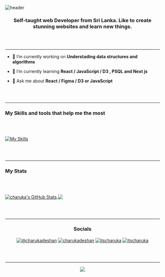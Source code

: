 
 
  
  

![header](https://capsule-render.vercel.app/api?type=waving&color=gradient&$with=auto&height=350&section=header&text=Hi%20👋,%20I'm%20Charuka&animation=fadeIn&fontSize=60)


  
  

<h3  align="center">Self-taught web Developer from Sri Lanka. Like to create stunning websites and learn new things.</h3>


<br></br>

  

---

  

- 🔭 I’m currently working on **Understading data structures and algorithms**
  

- 🌱 I’m currently learning **React / JavaScript / D3 , PSQL and Next js**

  

- 💬 Ask me about **React / Figma / D3 or  JavaScript**

<br></br>

---

  

<h3>My Skills and tools that help me the most </h3>

<br></br>

  
  

[![My Skills](https://skillicons.dev/icons?i=js,typescript,react,d3,nodejs,express,css,html,docker,git,github,jest,postman,tailwind,vite,postgres,bash,figma,webflow&perline=14)](https://skillicons.dev)

  
  

<br></br>

  

---

<h3>My Stats </h3>

<br></br>

  

<a  href="https://github.com/itscharukadeshan/itscharukadeshan">

<img  align="center"  src="https://github-readme-stats.vercel.app/api?username=itscharukadeshan&show_icons=true&line_height=27&count_private=true&title_color=ffffff&text_color=c9cacc&icon_color=2bbc8a&bg_color=1d1f21"  alt="charuka's GitHub Stats" />

</a>

  

<a  href="https://github.com/itscharukadeshan/itscharukadeshan">

<img  align="center"  src="https://github-readme-stats.vercel.app/api/top-langs/?username=itscharukadeshan&hide=java,vue,tex&title_color=ffffff&text_color=c9cacc&icon_color=2bbc8a&bg_color=1d1f21&langs_count=3" />

</a>

  

<br></br>

  

---

  

<h3 align="center">Socials </h3>

<div>
<p  align="center">
<a  href="https://medium.com/@charukadeshan"  target="blank"><img  align="center"  src="https://img.shields.io/badge/Medium-12100E?style=for-the-badge&logo=medium&logoColor=white"  alt="@charukadeshan" /></a>
<a  href="https://linkedin.com/in/charukadeshan"  target="blank"><img  align="center"  src="https://img.shields.io/badge/LinkedIn-0077B5?style=for-the-badge&logo=linkedin&logoColor=white"  alt="charukadeshan" /></a>
<a  href="https://twitter.com/itscharuka"  target="blank"><img  align="center"  src="https://img.shields.io/badge/Twitter-1DA1F2?style=for-the-badge&logo=twitter&logoColor=white"  alt="itscharuka" /></a>
<a  href="https://www.figma.com/@charukadeshan"  target="blank"><img  align="center"  src="https://img.shields.io/badge/Figma-F24E1E?style=for-the-badge&logo=figma&logoColor=white"  alt="itscharuka" /></a> </p>

<br></br>

  

---
<p  align="center"> <img  align="center" src="https://komarev.com/ghpvc/?username=itscharukadeshan" />   </p>
